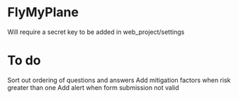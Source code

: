 # FlyMyPlane

Will require a secret key to be added in web_project/settings


# To do

Sort out ordering of questions and answers
Add mitigation factors when risk greater than one
Add alert when form submission not valid